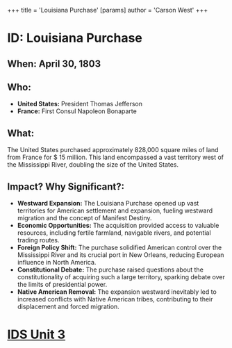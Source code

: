 +++
 title = 'Louisiana Purchase'
[params]
	author = 'Carson West'
+++
# ID: Louisiana Purchase

## When: April 30, 1803

## Who: 
* **United States:** President Thomas Jefferson
* **France:** First Consul Napoleon Bonaparte

## What: 
The United States purchased approximately 828,000 square miles of land from France for  $ 15 million. This land encompassed a vast territory west of the Mississippi River, doubling the size of the United States. 

## Impact? Why Significant?:
* **Westward Expansion:** The Louisiana Purchase opened up vast territories for American settlement and expansion, fueling westward migration and the concept of Manifest Destiny.
* **Economic Opportunities:** The acquisition provided access to valuable resources, including fertile farmland, navigable rivers, and potential trading routes.
* **Foreign Policy Shift:** The purchase solidified American control over the Mississippi River and its crucial port in New Orleans, reducing European influence in North America.
* **Constitutional Debate:** The purchase raised questions about the constitutionality of acquiring such a large territory, sparking debate over the limits of presidential power.
* **Native American Removal:** The expansion westward inevitably led to increased conflicts with Native American tribes, contributing to their displacement and forced migration. 

# [IDS Unit 3](./../ids-unit-3/)